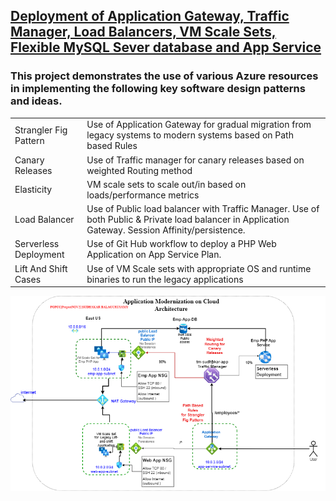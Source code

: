 ## [Deployment of Application Gateway, Traffic Manager, Load Balancers, VM Scale Sets, Flexible MySQL Sever database and App Service](https://github.com/blue-hills/cloud-computing/tree/main/az-appgw-tm-vmss-loadbal-appsvc)

### This project demonstrates the use of various Azure resources in implementing the following key software design patterns and ideas.

|   |   |
|---|---|
|Strangler Fig Pattern |Use of Application Gateway for gradual migration from legacy systems to modern systems based on Path based Rules|
|Canary Releases|Use of Traffic manager for canary releases based on weighted Routing method|
|Elasticity|VM scale sets to scale out/in based on loads/performance metrics|
|Load Balancer|Use of Public load balancer with Traffic Manager. Use of both Public & Private load balancer in Application Gateway. Session Affinity/persistence.|
|Serverless Deployment|Use of Git Hub workflow to deploy a PHP Web Application on App Service Plan.|
|Lift And Shift Cases|Use of VM Scale sets with appropriate OS and runtime binaries to run the legacy applications|

![architecture](./architecture.png)